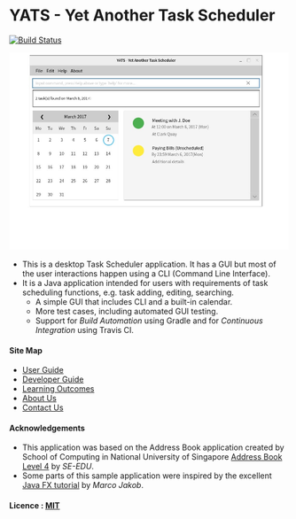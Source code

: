 # YATS - Yet Another Task Scheduler 
[![Build Status](https://travis-ci.org/CS2103JAN2017-T16-B4/main.svg?branch=master)](https://travis-ci.org/CS2103JAN2017-T16-B4/main) 
<!--- 
Appveyor test missing 
Coveralls test missing 
Coadacy test missing 
---> 
<img src="docs/images/Ui.png" width="600"><br> 
* This is a desktop Task Scheduler application. It has a GUI but most of the user interactions happen using a CLI (Command Line Interface). 
* It is a Java application intended for users with requirements of task scheduling functions, e.g. task adding, editing, searching. 
	* A simple GUI that includes CLI and a built-in calendar. 
	* More test cases, including automated GUI testing. 
	* Support for *Build Automation* using Gradle and for *Continuous Integration* using Travis CI. 

#### Site Map 
* [User Guide](docs/UserGuide.md) 
* [Developer Guide](docs/DeveloperGuide.md) 
* [Learning Outcomes](docs/LearningOutcomes.md) 
* [About Us](docs/AboutUs.md) 
* [Contact Us](docs/ContactUs.md) 

#### Acknowledgements 
* This application was based on the Address Book application created by School of Computing in National University of Singapore [Address Book Level 4](https://github.com/nus-cs2103-AY1617S2/addressbook-level4) by *SE-EDU*. 
* Some parts of this sample application were inspired by the excellent [Java FX tutorial](http://code.makery.ch/library/javafx-8-tutorial/) by _Marco Jakob_. 

#### Licence : [MIT](LICENSE) 